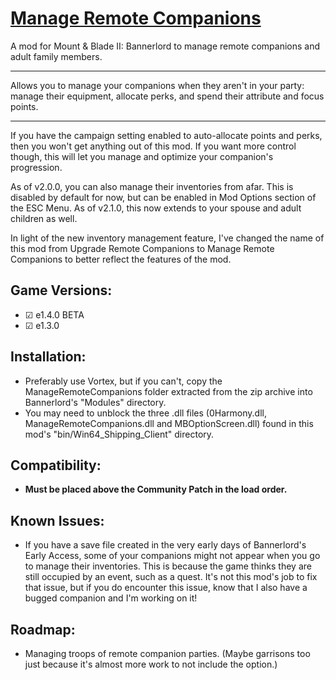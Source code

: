 # [Manage Remote Companions](https://www.nexusmods.com/mountandblade2bannerlord/mods/698)
A mod for Mount &amp; Blade II: Bannerlord to manage remote companions and adult family members.
_____________________
Allows you to manage your companions when they aren't in your party: manage their equipment, allocate perks, and spend their attribute and focus points.
_____________________
If you have the campaign setting enabled to auto-allocate points and perks, then you won't get anything out of this mod. If you want more control though, this will let you manage and optimize your companion's progression.

As of v2.0.0, you can also manage their inventories from afar. This is disabled by default for now, but can be enabled in Mod Options section of the ESC Menu.
As of v2.1.0, this now extends to your spouse and adult children as well.

In light of the new inventory management feature, I've changed the name of this mod from Upgrade Remote Companions to Manage Remote Companions to better reflect the features of the mod.


## Game Versions:
- ☑ e1.4.0 BETA
- ☑ e1.3.0


## Installation:
- Preferably use Vortex, but if you can't, copy the ManageRemoteCompanions folder extracted from the zip archive into Bannerlord's "Modules" directory.
- You may need to unblock the three .dll files (0Harmony.dll, ManageRemoteCompanions.dll and MBOptionScreen.dll) found in this mod's "bin/Win64_Shipping_Client" directory.


## Compatibility:
- **Must be placed above the Community Patch in the load order.**


## Known Issues:
- If you have a save file created in the very early days of Bannerlord's Early Access, some of your companions might not appear when you go to manage their inventories. This is because the game thinks they are still occupied by an event, such as a quest. It's not this mod's job to fix that issue, but if you do encounter this issue, know that I also have a bugged companion and I'm working on it!


## Roadmap:
- Managing troops of remote companion parties. (Maybe garrisons too just because it's almost more work to not include the option.)
